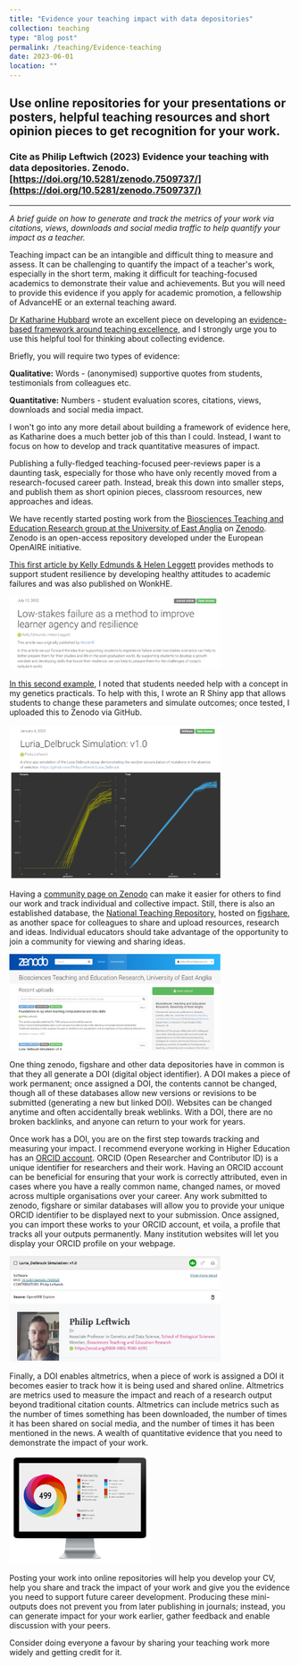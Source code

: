 ```yaml
---
title: "Evidence your teaching impact with data depositories"
collection: teaching
type: "Blog post"
permalink: /teaching/Evidence-teaching
date: 2023-06-01
location: ""
---
```



## Use online repositories for your presentations or posters, helpful teaching resources and short opinion pieces to get recognition for your work.

### Cite as Philip Leftwich (2023) Evidence your teaching with data depositories. Zenodo. [https://doi.org/10.5281/zenodo.7509737/](https://doi.org/10.5281/zenodo.7509737/)

---

*A brief guide on how to generate and track the metrics of your work via citations, views, downloads and social media traffic to help quantify your impact as a teacher.*




Teaching impact can be an intangible and difficult thing to measure and assess. It can be challenging to quantify the impact of a teacher's work, especially in the short term, making it difficult for teaching-focused academics to demonstrate their value and achievements. But you will need to provide this evidence if you apply for academic promotion, a fellowship of AdvanceHE or an external teaching award. 

[Dr Katharine Hubbard](https://katharinehubbard.wordpress.com/) wrote an excellent piece on developing an [evidence-based framework around teaching excellence](https://katharinehubbard.wordpress.com/2021/03/19/evidencing-teaching-excellence-a-framework/), and I strongly urge you to use this helpful tool for thinking about collecting evidence. 



Briefly, you will require two types of evidence:

**Qualitative:**  Words - (anonymised) supportive quotes from students, testimonials from colleagues etc. 

**Quantitative:** Numbers - student evaluation scores, citations, views, downloads and social media impact. 

I won't go into any more detail about building a framework of evidence here, as Katharine does a much better job of this than I could. Instead, I want to focus on how to develop and track quantitative measures of impact. 


Publishing a fully-fledged teaching-focused peer-reviews paper is a daunting task, especially for those who have only recently moved from a research-focused career path. Instead, break this down into smaller steps, and publish them as short opinion pieces, classroom resources, new approaches and ideas. 

We have recently started posting work from the [Biosciences Teaching and Education Research group at the University of East Anglia](https://research-portal.uea.ac.uk/en/organisations/biosciences-teaching-and-education-research) on [Zenodo](https://en.wikipedia.org/wiki/Zenodo). Zenodo is an open-access repository developed under the European OpenAIRE initiative. 

[This first article by Kelly Edmunds & Helen Leggett](https://doi.org/10.5281/zenodo.7508380) provides methods to support student resilience by developing healthy attitudes to academic failures and was also published on WonkHE. 


<img src='/images/low_stakes.png' width="75%"> 


[In this second example](https://doi.org/10.5281/zenodo.7503320), I noted that students needed help with a concept in my genetics practicals. To help with this, I wrote an R Shiny app that allows students to change these parameters and simulate outcomes; once tested, I uploaded this to Zenodo via GitHub.

<img src='/images/LD_assay.png' width="75%"> 


Having a [community page on Zenodo](https://zenodo.org/communities/) can make it easier for others to find our work and track individual and collective impact. Still, there is also an established database, the [National Teaching Repository](https://figshare.edgehill.ac.uk/The_National_Teaching_Repository), hosted on [figshare](https://en.wikipedia.org/wiki/Figshare), as another space for colleagues to share and upload resources, research and ideas. Individual educators should take advantage of the opportunity to join a community for viewing and sharing ideas. 

<img src='/images/community.png' width="75%"> 


One thing zenodo, figshare and other data depositories have in common is that they all generate a DOI (digital object identifier). A DOI makes a piece of work permanent; once assigned a DOI, the contents cannot be changed, though all of these databases allow new versions or revisions to be submitted (generating a new but linked DOI). Websites can be changed anytime and often accidentally break weblinks. With a DOI, there are no broken backlinks, and anyone can return to your work for years. 

Once work has a DOI, you are on the first step towards tracking and measuring your impact. I recommend everyone working in Higher Education has an [ORCID account](https://en.wikipedia.org/wiki/ORCID). ORCID (Open Researcher and Contributor ID) is a unique identifier for researchers and their work. Having an ORCID account can be beneficial for ensuring that your work is correctly attributed, even in cases where you have a really common name, changed names, or moved across multiple organisations over your career. Any work submitted to zenodo, figshare or similar databases will allow you to provide your unique ORCID identifier to be displayed next to your submission. Once assigned, you can import these works to your ORCID account, et voila, a profile that tracks all your outputs permanently. Many institution websites will let you display your ORCID profile on your webpage. 

<img src='/images/orcid_record.png' width="75%"> 

<img src='/images/leftwich_orcid.png' width="75%"> 


Finally, a DOI enables altmetrics, when a piece of work is assigned a DOI it becomes easier to track how it is being used and shared online. Altmetrics are metrics used to measure the impact and reach of a research output beyond traditional citation counts. Altmetrics can include metrics such as the number of times something has been downloaded, the number of times it has been shared on social media, and the number of times it has been mentioned in the news. A wealth of quantitative evidence that you need to demonstrate the impact of your work. 

<img src='/images/badge-screen.png' width="50%"> 

Posting your work into online repositories will help you develop your CV, help you share and track the impact of your work and give you the evidence you need to support future career development. Producing these mini-outputs does not prevent you from later publishing in journals; instead, you can generate impact for your work earlier, gather feedback and enable discussion with your peers.

Consider doing everyone a favour by sharing your teaching work more widely and getting credit for it.  

